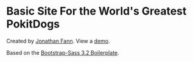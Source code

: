 Basic Site For the World's Greatest PokitDogs
================

Created by [Jonathan Fann](http://www.jonathanfanndesign.com).
View a [demo](http://pokitdogs.jonathanfanndesign.com/).

Based on the [Bootstrap-Sass 3.2 Boilerplate](www.kikedomingo.com).